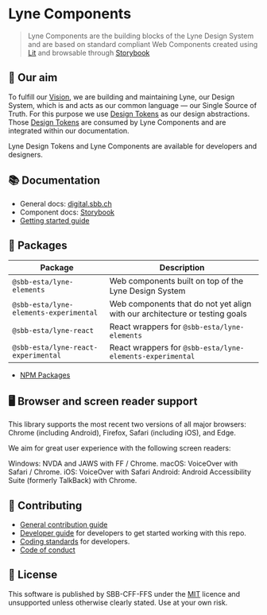 # Lyne Components

> Lyne Components are the building blocks of the Lyne Design System
> and are based on standard compliant Web Components
> created using [Lit](https://lit.dev/) and
> browsable through [Storybook](https://lyne-storybook.app.sbb.ch/)

## 🎯 Our aim

To fulfill our [Vision](./docs/VISION.md), we are building and maintaining Lyne, our Design System, which is and acts
as our common language — our Single Source of Truth.
For this purpose we use [Design Tokens](https://github.com/sbb-design-systems/lyne-design-tokens) as our design abstractions.
Those [Design Tokens](https://github.com/sbb-design-systems/lyne-design-tokens) are consumed by Lyne Components and are integrated within our documentation.

Lyne Design Tokens and Lyne Components are available for developers and designers.

## 📚 Documentation

- General docs: [digital.sbb.ch](https://digital.sbb.ch)
- Component docs: [Storybook](https://lyne-storybook.app.sbb.ch)
- [Getting started guide](./docs/GETTING_STARTED.md)

## 🔗 Packages

| Package                                | Description                                                                 |
| -------------------------------------- | --------------------------------------------------------------------------- |
| `@sbb-esta/lyne-elements`              | Web components built on top of the Lyne Design System                       |
| `@sbb-esta/lyne-elements-experimental` | Web components that do not yet align with our architecture or testing goals |
| `@sbb-esta/lyne-react`                 | React wrappers for `@sbb-esta/lyne-elements`                                |
| `@sbb-esta/lyne-react-experimental`    | React wrappers for `@sbb-esta/lyne-elements-experimental`                   |

- [NPM Packages](https://www.npmjs.com/search?q=%40sbb-esta%2Flyne-)

## 🖥 Browser and screen reader support

This library supports the most recent two versions of all major browsers: Chrome (including Android), Firefox, Safari (including iOS), and Edge.

We aim for great user experience with the following screen readers:

Windows: NVDA and JAWS with FF / Chrome.
macOS: VoiceOver with Safari / Chrome.
iOS: VoiceOver with Safari
Android: Android Accessibility Suite (formerly TalkBack) with Chrome.

## 🙌 Contributing

- [General contribution guide](./docs/CONTRIBUTING.md)
- [Developer guide](./docs/DEVELOPER.md) for developers to get started working with this repo.
- [Coding standards](./docs/CODING_STANDARDS.md) for developers.
- [Code of conduct](./docs/CODE_OF_CONDUCT.md)

## 📝 License

This software is published by SBB-CFF-FFS under the [MIT](/LICENSE) licence and unsupported unless otherwise clearly stated.
Use at your own risk.
